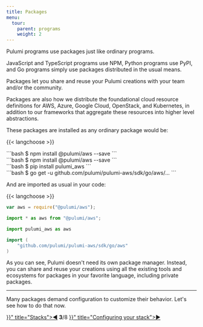 ```yaml
---
title: Packages
menu:
  tour:
    parent: programs
    weight: 2
---
```


Pulumi programs use packages just like ordinary programs.

JavaScript and TypeScript programs use NPM, Python programs use PyPI, and Go programs simply use packages distributed
in the usual means.

Packages let you share and reuse your Pulumi creations with your team and/or the community.

Packages are also how we distribute the foundational cloud resource definitions for AWS, Azure, Google Cloud, OpenStack,
and Kubernetes, in addition to our frameworks that aggregate these resources into higher level abstractions.

These packages are installed as any ordinary package would be:

{{< langchoose >}}

<div class="language-prologue-javascript"></div>
```bash
$ npm install @pulumi/aws --save
```

<div class="language-prologue-typescript"></div>
```bash
$ npm install @pulumi/aws --save
```

<div class="language-prologue-python"></div>
```bash
$ pip install pulumi_aws
```

<div class="language-prologue-go"></div>
```bash
$ go get -u github.com/pulumi/pulumi-aws/sdk/go/aws/...
```

And are imported as usual in your code:

{{< langchoose >}}

```javascript
var aws = require("@pulumi/aws");
```

```typescript
import * as aws from "@pulumi/aws";
```

```python
import pulumi_aws as aws
```

```go
import (
    "github.com/pulumi/pulumi-aws/sdk/go/aws"
)
```

As you can see, Pulumi doesn't need its own package manager.  Instead, you can share and reuse your creations
using all the existing tools and ecosystems for packages in your favorite language, including private packages.

***

Many packages demand configuration to customize their behavior.  Let's see how to do that now.

<div class="tour-nav">
    <a class="tour-button enabled" href="{{< relref "programs-stacks.md" >}}" title="Stacks">◀</a>
    <span class="tour-index"><strong>3</strong>/8</span>
    <a class="tour-button enabled" href="{{< relref "programs-configuring.md" >}}" title="Configuring your stack">▶</a>
</div>
